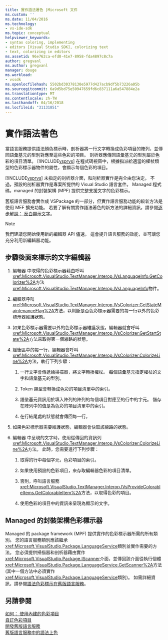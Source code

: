 ```yaml
---
title: 實作語法著色 |Microsoft 文件
ms.custom: ''
ms.date: 11/04/2016
ms.technology:
- vs-ide-sdk
ms.topic: conceptual
helpviewer_keywords:
- syntax coloring, implementing
- editors [Visual Studio SDK], colorizing text
- text, colorizing in editors
ms.assetid: 96e762ca-efd0-41e7-8958-fda4897c8c7a
author: gregvanl
ms.author: gregvanl
manager: douge
ms.workload:
- vssdk
ms.openlocfilehash: 5502bd30378130e5977d427acb9df5b73226a05b
ms.sourcegitcommit: 6a9d5bd75e50947659fd6c837111a6a547884e2a
ms.translationtype: MT
ms.contentlocale: zh-TW
ms.lasthandoff: 04/16/2018
ms.locfileid: "31131851"
---
```

# <a name="implementing-syntax-coloring"></a>實作語法著色
當語言服務提供語法顏色標示時，剖析器將一行文字轉換成色彩項目的陣列，並傳回語彙基元的型別對應至這些色彩的項目。 剖析器應傳回語彙基元的型別屬於色彩的項目清單。 [!INCLUDE[vsprvs](../../code-quality/includes/vsprvs_md.md)] 在程式碼視窗中，根據指派給適當的權杖類型的色彩標示器物件的屬性，會顯示每個色彩的項目。  
  
 [!INCLUDE[vsprvs](../../code-quality/includes/vsprvs_md.md)] 未指定的剖析器介面，和剖析器實作是完全由您決定。 不過，預設的剖析器實作是專案所提供的 Visual Studio 語言套件。 Managed 程式碼，managed 的封裝架構 (MPF) 提供完整支援文字的色彩標示。  
  
 舊版語言服務會實作成 VSPackage 的一部分，但實作語言服務功能的較新方法是使用 MEF 擴充功能。 若要了解有關實作語法著色的新方法的詳細資訊，請參閱[逐步解說： 反白顯示文字](../../extensibility/walkthrough-highlighting-text.md)。  
  
> [!NOTE]
>  我們建議您開始使用新的編輯器 API 儘速。 這會提升語言服務的效能，並可讓您充分利用新編輯器功能。  
  
## <a name="steps-followed-by-an-editor-to-colorize-text"></a>步驟後面來標示的文字編輯器  
  
1.  編輯器 中取得的色彩標示器藉由呼叫<xref:Microsoft.VisualStudio.TextManager.Interop.IVsLanguageInfo.GetColorizer%2A>方法<xref:Microsoft.VisualStudio.TextManager.Interop.IVsLanguageInfo>物件。  
  
2.  編輯器呼叫<xref:Microsoft.VisualStudio.TextManager.Interop.IVsColorizer.GetStateMaintenanceFlag%2A>方法，以判斷是否色彩標示器需要的每一行以外的色彩標示器維護狀態。  
  
3.  如果色彩標示器需要以外的色彩標示器維護狀態，編輯器就會呼叫<xref:Microsoft.VisualStudio.TextManager.Interop.IVsColorizer.GetStartState%2A>方法來取得第一個線路的狀態。  
  
4.  緩衝區中的每一行，編輯器會呼叫<xref:Microsoft.VisualStudio.TextManager.Interop.IVsColorizer.ColorizeLine%2A>方法，執行下列步驟：  
  
    1.  一行文字會傳遞給掃描器，將文字轉換權杖。 每個語彙基元指定權杖的文字和語彙基元的型別。  
  
    2.  Token 類型會轉換成色彩的項目清單中的索引。  
  
    3.  語彙基元資訊用於填入陣列的陣列的每個項目對應至的行中的字元。 儲存在陣列中的值是為色彩的項目清單中的索引。  
  
    4.  在行結尾處的狀態就會傳回每一行。  
  
5.  如果色彩標示器需要維護狀態，編輯器會快取該線路的狀態。  
  
6.  編輯器 中呈現的文字時，使用從傳回的資訊列<xref:Microsoft.VisualStudio.TextManager.Interop.IVsColorizer.ColorizeLine%2A>方法。 此時，您需要進行下列步驟：  
  
    1.  取得的行中每個字元，色彩項目的索引。  
  
    2.  如果使用預設的色彩項目，來存取編輯器色彩的項目清單。  
  
    3.  否則，呼叫語言服務<xref:Microsoft.VisualStudio.TextManager.Interop.IVsProvideColorableItems.GetColorableItem%2A>方法，以取得色彩的項目。  
  
    4.  使用色彩的項目中的資訊來呈現為顯示的文字。  
  
## <a name="managed-package-framework-colorizer"></a>Managed 的封裝架構色彩標示器  
 Managed 的 package framework (MPF) 提供實作的色彩標示器所需的所有類別。 您的語言服務類別應該繼承<xref:Microsoft.VisualStudio.Package.LanguageService>類別並實作需要的方法。 您必須提供掃描器和剖析器藉由實作<xref:Microsoft.VisualStudio.Package.IScanner>介面，並傳回該介面從執行個體<xref:Microsoft.VisualStudio.Package.LanguageService.GetScanner%2A>方法 (其中一個方法中必須實作<xref:Microsoft.VisualStudio.Package.LanguageService>類別)。 如需詳細資訊，請參閱[語法色彩標示在舊版語言服務](../../extensibility/internals/syntax-colorizing-in-a-legacy-language-service.md)。  
  
## <a name="see-also"></a>另請參閱  
 [如何： 使用內建的色彩項目](../../extensibility/internals/how-to-use-built-in-colorable-items.md)   
 [自訂色彩項目](../../extensibility/internals/custom-colorable-items.md)   
 [開發舊版語言服務](../../extensibility/internals/developing-a-legacy-language-service.md)   
 [舊版語言服務中的語法上色](../../extensibility/internals/syntax-colorizing-in-a-legacy-language-service.md)